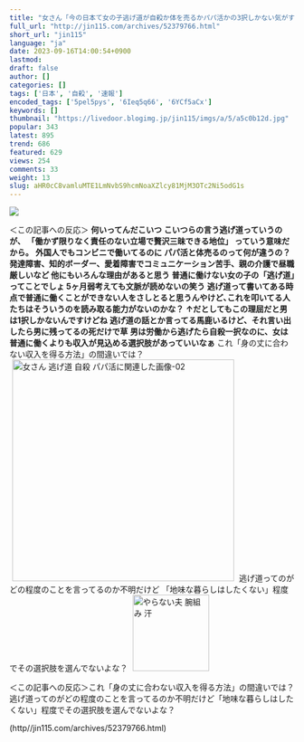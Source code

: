 ```yaml
---
title: "女さん「今の日本て女の子逃げ道が自殺か体を売るかパパ活かの3択しかない気がする」 "
full_url: "http://jin115.com/archives/52379766.html"
short_url: "jin115"
language: "ja"
date: 2023-09-16T14:00:54+0900
lastmod: 
draft: false
author: []
categories: []
tags: ['日本', '自殺', '速報']
encoded_tags: ['5pel5pys', '6Ieq5q66', '6YCf5aCx']
keywords: []
thumbnail: "https://livedoor.blogimg.jp/jin115/imgs/a/5/a5c0b12d.jpg"
popular: 343
latest: 895
trend: 686
featured: 629
views: 254
comments: 33
weight: 13
slug: aHR0cC8vamluMTE1LmNvbS9hcmNoaXZlcy81MjM3OTc2Ni5odG1s
---
```


![](https://livedoor.blogimg.jp/jin115/imgs/a/5/a5c0b12d.jpg)

<div><a name='more'></a> ＜この記事への反応＞ <b>何いってんだこいつ</b> <b>こいつらの言う逃げ道っていうのが、 「働かず限りなく責任のない立場で贅沢三昧できる地位」 っていう意味だから。</b> <b>外国人でもコンビニで働いてるのに</b> <b>パパ活と体売るのって何が違うの？</b> <b>発達障害、知的ボーダー、愛着障害でコミュニケーション苦手、親の介護で昼職厳しいなど 他にもいろんな理由があると思う</b> <b>普通に働けない女の子の「逃げ道」ってことでしょ 5ヶ月弱考えても文脈が読めないの笑う</b> <b>逃げ道って書いてある時点で普通に働くことができない人をさしとると思うんやけど､これを叩いてる人たちはそういうのを読み取る能力がないのかな？</b> <b>↑だとしてもこの理屈だと男は1択しかないんですけどね</b> <b>逃げ道の話とか言ってる馬鹿いるけど、それ言い出したら男に残ってるの死だけで草</b> <b>男は労働から逃げたら自殺一択なのに、女は普通に働くよりも収入が見込める選択肢があっていいなぁ</b> これ「身の丈に合わない収入を得る方法」の間違いでは？ <img src='https//livedoor.blogimg.jp/jin115/imgs/4/7/4738b087.gif' width='392' border='0' hspace='5' class='pict' alt='女さん 逃げ道 自殺 パパ活に関連した画像-02'> 逃げ道ってのがどの程度のことを言ってるのか不明だけど 「地味な暮らしはしたくない」程度でその選択肢を選んでないよな？ <img src='https//livedoor.blogimg.jp/jin115/imgs/0/4/04ee80e6.gif' alt='やらない夫 腕組み 汗' width='135' border='0' hspace='5' class='pict'> <p>＜この記事への反応＞これ「身の丈に合わない収入を得る方法」の間違いでは？逃げ道ってのがどの程度のことを言ってるのか不明だけど「地味な暮らしはしたくない」程度でその選択肢を選んでないよな？</p></div>

(http//jin115.com/archives/52379766.html)
